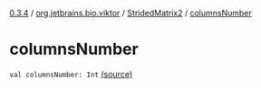 [0.3.4](../../index.md) / [org.jetbrains.bio.viktor](../index.md) / [StridedMatrix2](index.md) / [columnsNumber](.)

# columnsNumber

`val columnsNumber: Int` [(source)](https://github.com/JetBrains-Research/viktor/blob/0.3.4/src/main/kotlin/org/jetbrains/bio/viktor/StridedMatrix2.kt#L13)